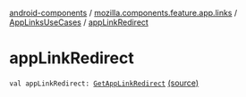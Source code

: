 [android-components](../../index.md) / [mozilla.components.feature.app.links](../index.md) / [AppLinksUseCases](index.md) / [appLinkRedirect](./app-link-redirect.md)

# appLinkRedirect

`val appLinkRedirect: `[`GetAppLinkRedirect`](-get-app-link-redirect/index.md) [(source)](https://github.com/mozilla-mobile/android-components/blob/master/components/feature/app-links/src/main/java/mozilla/components/feature/app/links/AppLinksUseCases.kt#L217)